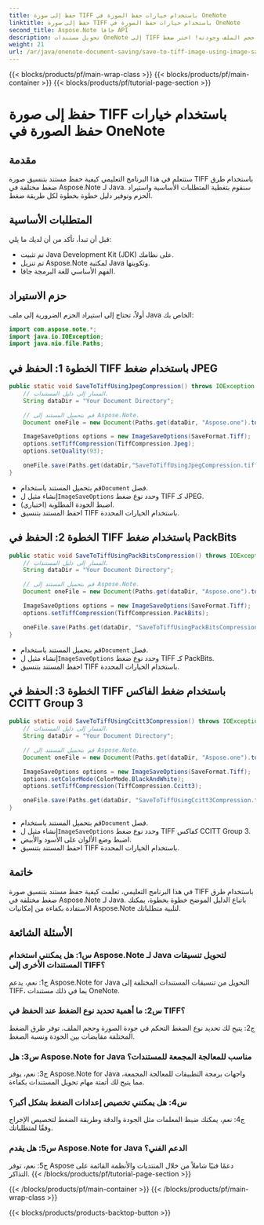 ```yaml
---
title: حفظ إلى صورة TIFF باستخدام خيارات حفظ الصورة في OneNote
linktitle: حفظ إلى صورة TIFF باستخدام خيارات حفظ الصورة في OneNote
second_title: Aspose.Note جافا API
description: تحويل مستندات OneNote إلى TIFF والتحكم في حجم الملف وجودته! اختر ضغط Jpeg أو PackBits أو Fax في Java. احصل على أمثلة التعليمات البرمجية وتعلم كيف! #OneNote #Java #Aspose
weight: 21
url: /ar/java/onenote-document-saving/save-to-tiff-image-using-image-save-options/
---
```


{{< blocks/products/pf/main-wrap-class >}}
{{< blocks/products/pf/main-container >}}
{{< blocks/products/pf/tutorial-page-section >}}

# حفظ إلى صورة TIFF باستخدام خيارات حفظ الصورة في OneNote

## مقدمة

ستتعلم في هذا البرنامج التعليمي كيفية حفظ مستند بتنسيق صورة TIFF باستخدام طرق ضغط مختلفة في Aspose.Note لـ Java. سنقوم بتغطية المتطلبات الأساسية واستيراد الحزم وتوفير دليل خطوة بخطوة لكل طريقة ضغط.

## المتطلبات الأساسية

قبل أن تبدأ، تأكد من أن لديك ما يلي:

- تم تثبيت Java Development Kit (JDK) على نظامك.
- تم تنزيل Aspose.Note لمكتبة Java وتكوينها.
- الفهم الأساسي للغة البرمجة جافا.

## حزم الاستيراد

أولاً، تحتاج إلى استيراد الحزم الضرورية إلى ملف Java الخاص بك:

```java
import com.aspose.note.*;
import java.io.IOException;
import java.nio.file.Paths;
```

## الخطوة 1: الحفظ في TIFF باستخدام ضغط JPEG

```java
public static void SaveToTiffUsingJpegCompression() throws IOException {
    // المسار إلى دليل المستندات.
    String dataDir = "Your Document Directory";

    // قم بتحميل المستند إلى Aspose.Note.
    Document oneFile = new Document(Paths.get(dataDir, "Aspose.one").toString());

    ImageSaveOptions options = new ImageSaveOptions(SaveFormat.Tiff);
    options.setTiffCompression(TiffCompression.Jpeg);
    options.setQuality(93);

    oneFile.save(Paths.get(dataDir,"SaveToTiffUsingJpegCompression.tiff").toString(), options);
}
```

-  قم بتحميل المستند باستخدام`Document` فصل.
-  إنشاء مثيل ل`ImageSaveOptions` وحدد نوع ضغط TIFF كـ JPEG.
- اضبط الجودة المطلوبة (اختياري).
- احفظ المستند بتنسيق TIFF باستخدام الخيارات المحددة.

## الخطوة 2: الحفظ في TIFF باستخدام ضغط PackBits

```java
public static void SaveToTiffUsingPackBitsCompression() throws IOException {
    // المسار إلى دليل المستندات.
    String dataDir = "Your Document Directory";

    // قم بتحميل المستند إلى Aspose.Note.
    Document oneFile = new Document(Paths.get(dataDir, "Aspose.one").toString());

    ImageSaveOptions options = new ImageSaveOptions(SaveFormat.Tiff);
    options.setTiffCompression(TiffCompression.PackBits);

    oneFile.save(Paths.get(dataDir, "SaveToTiffUsingPackBitsCompression.tiff").toString(), options);
}
```

-  قم بتحميل المستند باستخدام`Document` فصل.
-  إنشاء مثيل ل`ImageSaveOptions` وحدد نوع ضغط TIFF كـ PackBits.
- احفظ المستند بتنسيق TIFF باستخدام الخيارات المحددة.

## الخطوة 3: الحفظ في TIFF باستخدام ضغط الفاكس CCITT Group 3

```java
public static void SaveToTiffUsingCcitt3Compression() throws IOException {
    // المسار إلى دليل المستندات.
    String dataDir = "Your Document Directory";

    // قم بتحميل المستند إلى Aspose.Note.
    Document oneFile = new Document(Paths.get(dataDir, "Aspose.one").toString());

    ImageSaveOptions options = new ImageSaveOptions(SaveFormat.Tiff);
    options.setColorMode(ColorMode.BlackAndWhite);
    options.setTiffCompression(TiffCompression.Ccitt3);

    oneFile.save(Paths.get(dataDir, "SaveToTiffUsingCcitt3Compression.tiff").toString(), options);
}
```

-  قم بتحميل المستند باستخدام`Document` فصل.
-  إنشاء مثيل ل`ImageSaveOptions` وحدد نوع ضغط TIFF كفاكس CCITT Group 3.
- اضبط وضع الألوان على الأسود والأبيض.
- احفظ المستند بتنسيق TIFF باستخدام الخيارات المحددة.

## خاتمة

في هذا البرنامج التعليمي، تعلمت كيفية حفظ مستند بتنسيق صورة TIFF باستخدام طرق ضغط مختلفة في Aspose.Note لـ Java. باتباع الدليل الموضح خطوة بخطوة، يمكنك الاستفادة بكفاءة من إمكانيات Aspose.Note لتلبية متطلباتك.

## الأسئلة الشائعة

### س1: هل يمكنني استخدام Aspose.Note لـ Java لتحويل تنسيقات المستندات الأخرى إلى TIFF؟

ج1: نعم، يدعم Aspose.Note for Java التحويل من تنسيقات المستندات المختلفة إلى TIFF، بما في ذلك مستندات OneNote.

### س2: ما أهمية تحديد نوع الضغط عند الحفظ في TIFF؟

ج2: يتيح لك تحديد نوع الضغط التحكم في جودة الصورة وحجم الملف. توفر طرق الضغط المختلفة مقايضات بين الجودة ونسبة الضغط.

### س3: هل Aspose.Note for Java مناسب للمعالجة المجمعة للمستندات؟

ج3: نعم، يوفر Aspose.Note for Java واجهات برمجة التطبيقات للمعالجة المجمعة، مما يتيح لك أتمتة مهام تحويل المستندات بكفاءة.

### س4: هل يمكنني تخصيص إعدادات الضغط بشكل أكبر؟

ج4: نعم، يمكنك ضبط المعلمات مثل الجودة والدقة وطريقة الضغط لتخصيص الإخراج وفقًا لمتطلباتك.

### س5: هل يقدم Aspose.Note for Java الدعم الفني؟

ج5: نعم، توفر Aspose دعمًا فنيًا شاملاً من خلال المنتديات والأنظمة القائمة على التذاكر.
{{< /blocks/products/pf/tutorial-page-section >}}

{{< /blocks/products/pf/main-container >}}
{{< /blocks/products/pf/main-wrap-class >}}

{{< blocks/products/products-backtop-button >}}

